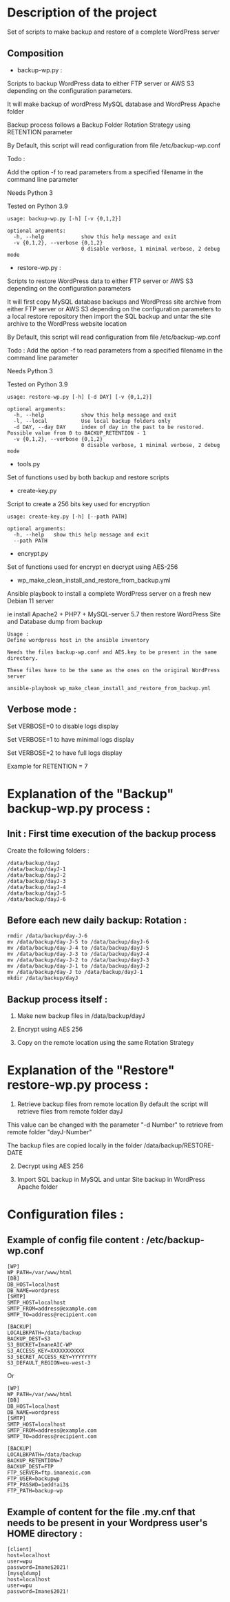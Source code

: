 # Description of the project
Set of scripts to make backup and restore of a complete WordPress server

## Composition

- backup-wp.py :

Scripts to backup WordPress data to either FTP server or AWS S3 depending on the configuration parameters.

It will make backup of wordPress MySQL database and WordPress Apache folder

Backup process follows a Backup Folder Rotation Strategy using RETENTION parameter

By Default, this script will read configuration from file /etc/backup-wp.conf

Todo :

Add the option -f to read parameters from a specified filename in the command line parameter

Needs Python 3

Tested on Python 3.9
```
usage: backup-wp.py [-h] [-v {0,1,2}]

optional arguments:
  -h, --help            show this help message and exit
  -v {0,1,2}, --verbose {0,1,2}
                        0 disable verbose, 1 minimal verbose, 2 debug mode

```
- restore-wp.py :

Scripts to restore WordPress data to either FTP server or AWS S3 depending on the configuration parameters

It will first copy MySQL database backups and WordPress site archive from either FTP server or AWS S3 depending on the configuration parameters to a local restore repository then import the SQL backup and untar the site archive to the WordPress website location

By Default, this script will read configuration from file /etc/backup-wp.conf

Todo : Add the option -f to read parameters from a specified filename in the command line parameter

Needs Python 3

Tested on Python 3.9
```
usage: restore-wp.py [-h] [-d DAY] [-v {0,1,2}]

optional arguments:
  -h, --help            show this help message and exit
  -l, --local           Use local backup folders only
  -d DAY, --day DAY     index of day in the past to be restored. Possible value from 0 to BACKUP_RETENTION - 1
  -v {0,1,2}, --verbose {0,1,2}
                        0 disable verbose, 1 minimal verbose, 2 debug mode
```
- tools.py

Set of functions used by both backup and restore scripts

- create-key.py

Script to create a 256 bits key used for encryption
```
usage: create-key.py [-h] [--path PATH]

optional arguments:
  -h, --help   show this help message and exit
  --path PATH
```
- encrypt.py

Set of functions used for encrypt en decrypt using AES-256

- wp_make_clean_install_and_restore_from_backup.yml

Ansible playbook to install a complete WordPress server on a fresh new Debian 11 server

ie install Apache2 + PHP7 + MySQL-server 5.7  then restore WordPress Site and Database dump from backup

```
Usage :
Define wordpress host in the ansible inventory

Needs the files backup-wp.conf and AES.key to be present in the same directory.

These files have to be the same as the ones on the original WordPress server

ansible-playbook wp_make_clean_install_and_restore_from_backup.yml
```

## Verbose mode :

Set VERBOSE=0 to disable logs display

Set VERBOSE=1 to have minimal logs display

Set VERBOSE=2 to have full logs display

Example for RETENTION = 7

# Explanation of the "Backup" backup-wp.py process :

## Init : First time execution of the backup process

Create the following folders :
```
/data/backup/dayJ
/data/backup/dayJ-1
/data/backup/dayJ-2
/data/backup/dayJ-3
/data/backup/dayJ-4
/data/backup/dayJ-5
/data/backup/dayJ-6
```
## Before each new daily backup: Rotation :
```
rmdir /data/backup/day-J-6
mv /data/backup/day-J-5 to /data/backup/dayJ-6
mv /data/backup/day-J-4 to /data/backup/dayJ-5
mv /data/backup/day-J-3 to /data/backup/dayJ-4
mv /data/backup/day-J-2 to /data/backup/dayJ-3
mv /data/backup/day-J-1 to /data/backup/dayJ-2
mv /data/backup/day-J to /data/backup/dayJ-1
mkdir /data/backup/dayJ
```
## Backup process itself :
1. Make new backup files in /data/backup/dayJ

2. Encrypt using AES 256

3. Copy on the remote location using the same Rotation Strategy

# Explanation of the "Restore" restore-wp.py process :
1. Retrieve backup files from remote location
By default the script will retrieve files from  remote folder dayJ

This value can be changed with the parameter "-d Number" to retrieve from remote folder "dayJ-Number"

The backup files are copied locally in the folder /data/backup/RESTORE-DATE

2. Decrypt using AES 256

3. Import SQL backup  in MySQL and untar Site backup in WordPress Apache folder

# Configuration files :
## Example of config file content : /etc/backup-wp.conf
```
[WP]
WP_PATH=/var/www/html
[DB]
DB_HOST=localhost
DB_NAME=wordpress
[SMTP]
SMTP_HOST=localhost
SMTP_FROM=address@example.com
SMTP_TO=address@recipient.com

[BACKUP]
LOCALBKPATH=/data/backup
BACKUP_DEST=S3
S3_BUCKET=ImaneAIC-WP
S3_ACCESS_KEY=XXXXXXXXXXX
S3_SECRET_ACCESS_KEY=YYYYYYYY
S3_DEFAULT_REGION=eu-west-3
```
Or
```
[WP]
WP_PATH=/var/www/html
[DB]
DB_HOST=localhost
DB_NAME=wordpress
[SMTP]
SMTP_HOST=localhost
SMTP_FROM=address@example.com
SMTP_TO=address@recipient.com

[BACKUP]
LOCALBKPATH=/data/backup
BACKUP_RETENTION=7
BACKUP_DEST=FTP
FTP_SERVER=ftp.imaneaic.com
FTP_USER=backupwp
FTP_PASSWD=1edd!ai3$
FTP_PATH=backup-wp
```

## Example of content for the file .my.cnf that needs to be present in your Wordpress user's HOME directory :

```
[client]
host=localhost
user=wpu
password=Imane$2021!
[mysqldump]
host=localhost
user=wpu
password=Imane$2021!
```